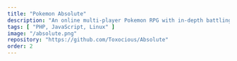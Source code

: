 ```yaml
---
title: "Pokemon Absolute"
description: "An online multi-player Pokemon RPG with in-depth battling, trading, map exploration, real-time chatting, and more."
tags: [ "PHP, JavaScript, Linux" ]
image: "/absolute.png"
repository: "https://github.com/Toxocious/Absolute"
order: 2
---
```


